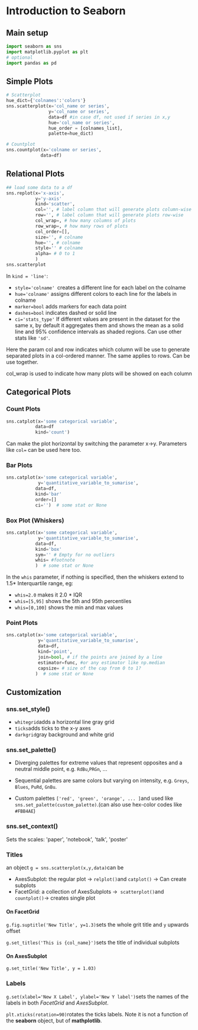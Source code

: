 # Introduction to Seaborn
## Main setup

```python
import seaborn as sns
import matplotlib.pyplot as plt
# optional
import pandas as pd
```
## Simple Plots
```python
# Scatterplot
hue_dict={'colnames':'colors'}
sns.scatterplot(x='col_name or series', 
				y='col_name or series',
				data=df #in case df, not used if series in x,y
				hue='col_name or series',
				hue_order = [colnames_list],
				palette=hue_dict)
```

```python
# Countplot
sns.countplot(x='colname or series',
			 data=df)
```


## Relational Plots
```python
## load some data to a df
sns.replot(x='x-axis',
		   y='y-axis'
		   kind='scatter',
		   col='', # label column that will generate plots column-wise
		   row='', # label column that will generate plots row-wise
		   col_wrap=, # how many columns of plots
		   row_wrap=, # how many rows of plots
		   col_order=[],
		   size='', # colname 
		   hue='', # colname
		   style='' # colname
		   alpha= # 0 to 1
		   )
sns.scatterplot		
```
In `kind = 'line'`:
- `style='colname' `creates a different line for each label on the colname
- `hue='colname'` assigns different colors to each line for the labels in colname
- `marker=bool` adds markers for each data point
- `dashes=bool` indicates dashed or solid line
- `ci='stats_type'` If different values are present in the dataset for the same x, by default it aggregates them and shows the mean as a solid line and 95% confidence intervals as shaded regions. Can use other stats like `'sd'`.

Here the param col and row indicates which column will be use to generate separated plots in a col-ordered manner. The same applies to rows. Can be use together.

col_wrap is used to indicate how many plots will be showed on each column

## Categorical Plots
### Count Plots
```Python
sns.catplot(x='some categorical variable',
		   data=df
		   kind='count')
```
Can make the plot horizontal by switching the parameter x->y. Parameters like `col=` can be used here too.

### Bar Plots
```Python
sns.catplot(x='some categorical variable',
			y='quantitative_variable_to_sumarise',
		   data=df,
		   kind='bar'
		   order=[]
		   ci='')  # some stat or None
```
### Box Plot (Whiskers)
```Python
sns.catplot(x='some categorical variable',
			y='quantitative_variable_to_sumarise',
		   data=df,
		   kind='box'
		   sym='' # Empty for no outliers
		   whis= #footnote
		   )  # some stat or None
```
In the `whis` parameter, if nothing is specified, then the whiskers extend to 1.5* Interquartile range, eg:
- `whis=2.0` makes it 2.0 * IQR
- `whis=[5,95]`  shows the 5th and 95th percentiles 
- `whis=[0,100]` shows the min and max values

### Point Plots

```python
sns.catplot(x='some categorical variable',
			y='quantitative_variable_to_sumarise',
		    data=df,
		    kind='point',
            join=bool, # if the points are joined by a line
            estimator=func, #or any estimator like np.median
            capsize= # size of the cap from 0 to 1?
		   )  # some stat or None 
```

## Customization

### sns.set_style()

- `whitegrid`adds a horizontal line gray grid
- `ticks`adds ticks to the x-y axes
- `darkgrid`gray background and white grid

### sns.set_palette()

- Diverging palettes for extreme values that represent opposites and a neutral middle point, e.g. `RdBu`,`PRGn`, ...

- Sequential palettes are same colors but varying on intensity, e.g. `Greys`, `Blues`, `PuRd`, `GnBu`.
- Custom palettes `['red', 'green', 'orange', ... ]`and used like `sns.set_palette(custom_palette)`.(can also use hex-color codes like `#FBB4AE`)

### sns.set_context()

Sets the scales: 'paper', 'notebook', 'talk', 'poster'



### Titles 

an object `g = sns.scatterplot(x,y,data)`can be

- AxesSubplot: the regular plot &rarr; `relplot()`and `catplot()` &rarr; Can create subplots
- FacetGrid: a collection of AxesSubplots &rarr;  `scatterplot()`and `countplot()`&rarr; creates single plot

#### On FacetGrid

`g.fig.suptitle('New Title', y=1.3)`sets the whole grit title and `y` upwards offset

`g.set_titles('This is {col_name}')`sets the title of individual subplots 

#### On AxesSubplot

`g.set_title('New Title', y = 1.03)`

### Labels

`g.set(xlabel='New X Label', ylabel='New Y label')`sets the names of the labels in both _FacetGrid_ and _AxesSubplot_.

`plt.xticks(rotation=90)`rotates the ticks labels. Note it is not a function of the **seaborn** object, but of **mathplotlib**.

